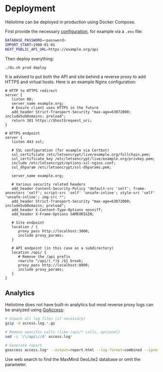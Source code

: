 # Deployment

Heliotime can be deployed in production using Docker Compose.

First provide the necessary [configuration](../README.md#configuration), for example via a `.env` file:

```sh
DATABASE_PASSWORD=<password>
IMPORT_START=1980-01-01
NEXT_PUBLIC_API_URL=https://example.org/api
```

Then deploy everything:

```sh
./du.sh prod deploy
```

It is advised to put both the API and site behind a reverse proxy to add HTTPS and virtual hosts. Here is an example Nginx configuration:

```nginx
# HTTP to HTTPS redirect
server {
   listen 80;
   server_name example.org;
   # Ensure client uses HTTPS in the future
   add_header Strict-Transport-Security "max-age=63072000; includeSubDomains; preload";
   return 301 https://$host$request_uri;
}

# HTTPS endpoint
server {
   listen 443 ssl;
   
   # SSL configuration (for example via Certbot)
   ssl_certificate /etc/letsencrypt/live/example.org/fullchain.pem;
   ssl_certificate_key /etc/letsencrypt/live/example.org/privkey.pem;
   include /etc/letsencrypt/options-ssl-nginx.conf;
   ssl_dhparam /etc/letsencrypt/ssl-dhparams.pem;

   server_name example.org;
   
   # Various security related headers
   add_header Content-Security-Policy "default-src 'self'; frame-ancestors 'self'; script-src 'self' 'unsafe-inline'; style-src 'self' 'unsafe-inline'; img-src *";
   add_header Strict-Transport-Security "max-age=63072000; includeSubDomains; preload";
   add_header X-Content-Type-Options nosniff;
   add_header X-Frame-Options SAMEORIGIN;

   # Site endpoint
   location / {
      proxy_pass http://localhost:3000;
      include proxy_params;
   }

   # API endpoint (in this case as a subdirectory)
   location /api/ {
      # Remove the /api prefix
      rewrite ^/api/(.*)$ /$1 break;
      proxy_pass http://localhost:8000;
      include proxy_params;
   }
}
```

## Analytics

Heliotime does not have built-in analytics but most reverse proxy logs can be analyzed using [GoAccess](https://goaccess.io/):

```sh
# Unpack all log files (if necessary)
gzip -d access.log.*.gz

# Remove specific calls (like /api/* calls, optional)
sed -i '/\/api\//d' access.log*

# Generate report
goaccess access.log* --output=report.html --log-format=combined --ignore-crawlers --geoip-database="/path/to/GeoLite2-Country.mmdb" 
```

Use web search to find the MaxMind GeoLite2 database or omit the parameter.
